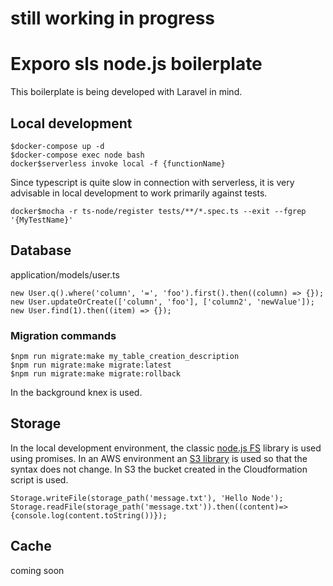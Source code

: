 # still working in progress
# Exporo sls node.js boilerplate
This boilerplate is being developed with Laravel in mind.

## Local development

```
$docker-compose up -d
$docker-compose exec node bash
docker$serverless invoke local -f {functionName}
```

Since typescript is quite slow in connection with serverless, it is very advisable in local development to work primarily against tests.
```
docker$mocha -r ts-node/register tests/**/*.spec.ts --exit --fgrep '{MyTestName}'
```

## Database
application/models/user.ts

```
new User.q().where('column', '=', 'foo').first().then((column) => {}); 
new User.updateOrCreate(['column', 'foo'], ['column2', 'newValue']);
new User.find(1).then((item) => {});
```

### Migration commands 
```
$npm run migrate:make my_table_creation_description
$npm run migrate:make migrate:latest
$npm run migrate:make migrate:rollback
```
In the background knex is used.


## Storage
In the local development environment, the classic [node.js FS](https://nodejs.org/api/fs.html#fs_fs_promises_api) library is used using promises.
In an AWS environment an [S3 library](https://www.npmjs.com/package/s3fs) is used so that the syntax does not change.
In S3 the bucket created in the Cloudformation script is used.


```
Storage.writeFile(storage_path('message.txt'), 'Hello Node');
Storage.readFile(storage_path('message.txt')).then((content)=> {console.log(content.toString())});
```

## Cache
coming soon